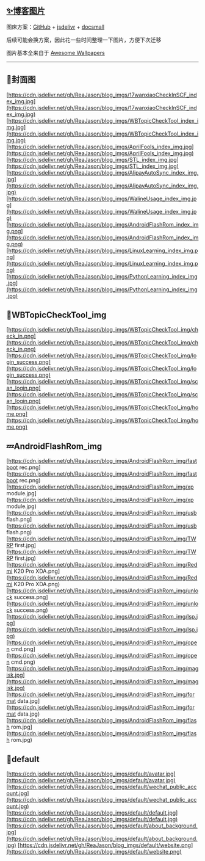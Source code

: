 ## [✨博客图片](https://reajason.top/) 

图床方案：[GitHub](https://github.com/) + [jsdelivr](https://www.jsdelivr.com/) + [docsmall](https://docsmall.com/)

后续可能会换方案，因此花一些时间整理一下图片，方便下次迁移

图片基本全来自于 [Awesome Wallpapers](https://wallhaven.cc/)

-----
## 🌈封面图

[https://cdn.jsdelivr.net/gh/ReaJason/blog_imgs/17wanxiaoCheckInSCF_index_img.jpg](https://cdn.jsdelivr.net/gh/ReaJason/blog_imgs/17wanxiaoCheckInSCF_index_img.jpg)
[https://cdn.jsdelivr.net/gh/ReaJason/blog_imgs/WBTopicCheckTool_index_img.jpg](https://cdn.jsdelivr.net/gh/ReaJason/blog_imgs/WBTopicCheckTool_index_img.jpg)
[https://cdn.jsdelivr.net/gh/ReaJason/blog_imgs/AprilFools_index_img.jpg](https://cdn.jsdelivr.net/gh/ReaJason/blog_imgs/AprilFools_index_img.jpg)
[https://cdn.jsdelivr.net/gh/ReaJason/blog_imgs/STL_index_img.jpg](https://cdn.jsdelivr.net/gh/ReaJason/blog_imgs/STL_index_img.jpg)
[https://cdn.jsdelivr.net/gh/ReaJason/blog_imgs/AlipayAutoSync_index_img.jpg](https://cdn.jsdelivr.net/gh/ReaJason/blog_imgs/AlipayAutoSync_index_img.jpg)
[https://cdn.jsdelivr.net/gh/ReaJason/blog_imgs/WalineUsage_index_img.jpg](https://cdn.jsdelivr.net/gh/ReaJason/blog_imgs/WalineUsage_index_img.jpg)
[https://cdn.jsdelivr.net/gh/ReaJason/blog_imgs/AndroidFlashRom_index_img.png](https://cdn.jsdelivr.net/gh/ReaJason/blog_imgs/AndroidFlashRom_index_img.png)
[https://cdn.jsdelivr.net/gh/ReaJason/blog_imgs/LinuxLearning_index_img.png](https://cdn.jsdelivr.net/gh/ReaJason/blog_imgs/LinuxLearning_index_img.png)
[https://cdn.jsdelivr.net/gh/ReaJason/blog_imgs/PythonLearning_index_img.jpg](https://cdn.jsdelivr.net/gh/ReaJason/blog_imgs/PythonLearning_index_img.jpg)
## 🐶WBTopicCheckTool_img
[https://cdn.jsdelivr.net/gh/ReaJason/blog_imgs/WBTopicCheckTool_img/check_in.png](https://cdn.jsdelivr.net/gh/ReaJason/blog_imgs/WBTopicCheckTool_img/check_in.png)
[https://cdn.jsdelivr.net/gh/ReaJason/blog_imgs/WBTopicCheckTool_img/login_success.png](https://cdn.jsdelivr.net/gh/ReaJason/blog_imgs/WBTopicCheckTool_img/login_success.png)
[https://cdn.jsdelivr.net/gh/ReaJason/blog_imgs/WBTopicCheckTool_img/scan_login.png](https://cdn.jsdelivr.net/gh/ReaJason/blog_imgs/WBTopicCheckTool_img/scan_login.png)
[https://cdn.jsdelivr.net/gh/ReaJason/blog_imgs/WBTopicCheckTool_img/home.png](https://cdn.jsdelivr.net/gh/ReaJason/blog_imgs/WBTopicCheckTool_img/home.png)
## 💤AndroidFlashRom_img
[https://cdn.jsdelivr.net/gh/ReaJason/blog_imgs/AndroidFlashRom_img/fastboot rec.png](https://cdn.jsdelivr.net/gh/ReaJason/blog_imgs/AndroidFlashRom_img/fastboot rec.png)
[https://cdn.jsdelivr.net/gh/ReaJason/blog_imgs/AndroidFlashRom_img/xp module.jpg](https://cdn.jsdelivr.net/gh/ReaJason/blog_imgs/AndroidFlashRom_img/xp module.jpg)
[https://cdn.jsdelivr.net/gh/ReaJason/blog_imgs/AndroidFlashRom_img/usb flash.png](https://cdn.jsdelivr.net/gh/ReaJason/blog_imgs/AndroidFlashRom_img/usb flash.png)
[https://cdn.jsdelivr.net/gh/ReaJason/blog_imgs/AndroidFlashRom_img/TWRP first.jpg](https://cdn.jsdelivr.net/gh/ReaJason/blog_imgs/AndroidFlashRom_img/TWRP first.jpg)
[https://cdn.jsdelivr.net/gh/ReaJason/blog_imgs/AndroidFlashRom_img/Redmi K20 Pro XDA.png](https://cdn.jsdelivr.net/gh/ReaJason/blog_imgs/AndroidFlashRom_img/Redmi K20 Pro XDA.png)
[https://cdn.jsdelivr.net/gh/ReaJason/blog_imgs/AndroidFlashRom_img/unlock success.png](https://cdn.jsdelivr.net/gh/ReaJason/blog_imgs/AndroidFlashRom_img/unlock success.png)
[https://cdn.jsdelivr.net/gh/ReaJason/blog_imgs/AndroidFlashRom_img/lsp.jpg](https://cdn.jsdelivr.net/gh/ReaJason/blog_imgs/AndroidFlashRom_img/lsp.jpg)
[https://cdn.jsdelivr.net/gh/ReaJason/blog_imgs/AndroidFlashRom_img/open cmd.png](https://cdn.jsdelivr.net/gh/ReaJason/blog_imgs/AndroidFlashRom_img/open cmd.png)
[https://cdn.jsdelivr.net/gh/ReaJason/blog_imgs/AndroidFlashRom_img/magisk.jpg](https://cdn.jsdelivr.net/gh/ReaJason/blog_imgs/AndroidFlashRom_img/magisk.jpg)
[https://cdn.jsdelivr.net/gh/ReaJason/blog_imgs/AndroidFlashRom_img/format data.jpg](https://cdn.jsdelivr.net/gh/ReaJason/blog_imgs/AndroidFlashRom_img/format data.jpg)
[https://cdn.jsdelivr.net/gh/ReaJason/blog_imgs/AndroidFlashRom_img/flash rom.jpg](https://cdn.jsdelivr.net/gh/ReaJason/blog_imgs/AndroidFlashRom_img/flash rom.jpg)
## 🐶default
[https://cdn.jsdelivr.net/gh/ReaJason/blog_imgs/default/avatar.jpg](https://cdn.jsdelivr.net/gh/ReaJason/blog_imgs/default/avatar.jpg)
[https://cdn.jsdelivr.net/gh/ReaJason/blog_imgs/default/wechat_public_account.jpg](https://cdn.jsdelivr.net/gh/ReaJason/blog_imgs/default/wechat_public_account.jpg)
[https://cdn.jsdelivr.net/gh/ReaJason/blog_imgs/default/default.jpg](https://cdn.jsdelivr.net/gh/ReaJason/blog_imgs/default/default.jpg)
[https://cdn.jsdelivr.net/gh/ReaJason/blog_imgs/default/about_background.jpg](https://cdn.jsdelivr.net/gh/ReaJason/blog_imgs/default/about_background.jpg)
[https://cdn.jsdelivr.net/gh/ReaJason/blog_imgs/default/website.png](https://cdn.jsdelivr.net/gh/ReaJason/blog_imgs/default/website.png)